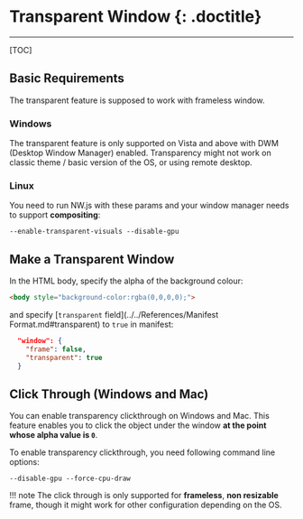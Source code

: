 # Transparent Window {: .doctitle}
---

[TOC]

## Basic Requirements

The transparent feature is supposed to work with frameless window.

### Windows

The transparent feature is only supported on Vista and above with DWM (Desktop Window Manager) enabled. Transparency might not work on classic theme / basic version of the OS, or using remote desktop.

### Linux

You need to run NW.js with these params and your window manager needs to support **compositing**:
```params
--enable-transparent-visuals --disable-gpu
```

## Make a Transparent Window

In the HTML body, specify the alpha of the background colour:
```html
<body style="background-color:rgba(0,0,0,0);">
```

and specify [`transparent` field](../../References/Manifest Format.md#transparent) to `true` in manifest:
```json
  "window": {
    "frame": false,
    "transparent": true
  }
```

## Click Through (Windows and Mac)

You can enable transparency clickthrough on Windows and Mac. This feature enables you to click the object under the window **at the point whose alpha value is `0`**.

To enable transparency clickthrough, you need following command line options:
```params
--disable-gpu --force-cpu-draw
```

!!! note
    The click through is only supported for **frameless**, **non resizable** frame, though it might work for other configuration depending on the OS.
